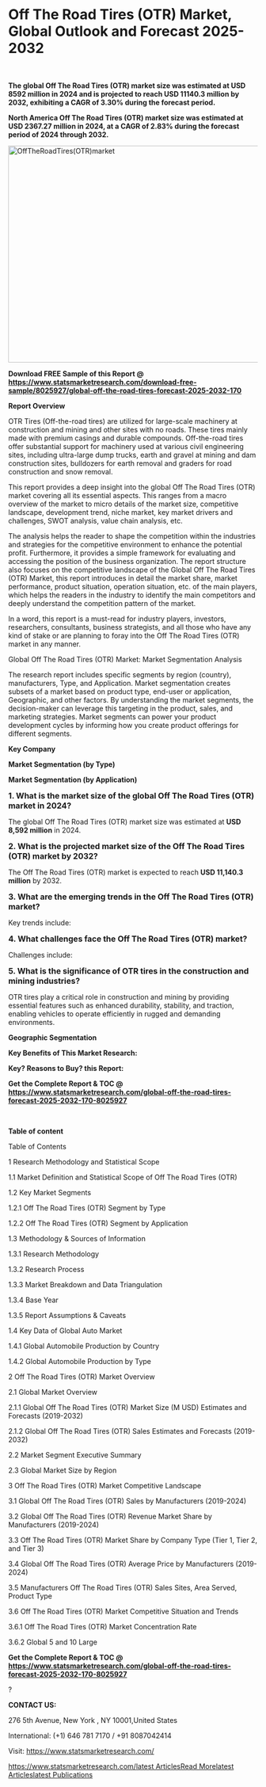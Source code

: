 <h1>Off The Road Tires (OTR) Market, Global Outlook and Forecast 2025-2032</h1><br/><p><strong>The global Off The Road Tires (OTR) market size was estimated at USD 8592 million in 2024 and is projected to reach USD 11140.3 million by 2032, exhibiting a <strong>CAGR</strong> of 3.30% during the forecast period.</strong></p>
 
 
 
 <p><strong>North America Off The Road Tires (OTR) market size was estimated at USD 2367.27 million in 2024, at a <strong>CAGR</strong> of 2.83% during the forecast period of 2024 through 2032.</strong></p>
 
 
 
 <p><img alt="OffTheRoadTires(OTR)market" src="https://www.grandresearchstore.com/assets/report-images/OffTheRoadTires(OTR)market.png" style="width: 730px; height: 438px;" /></p>
 
 
 
 <p><strong>Download FREE Sample of this Report @ <a href="https://www.statsmarketresearch.com/download-free-sample/8025927/global-off-the-road-tires-forecast-2025-2032-170">https://www.statsmarketresearch.com/download-free-sample/8025927/global-off-the-road-tires-forecast-2025-2032-170</a></strong></p>
 
 
 
 <p><strong>Report Overview</strong></p>
 
 
 
 <p>OTR Tires (Off-the-road tires) are utilized for large-scale machinery at construction and mining and other sites with no roads. These tires mainly made with premium casings and durable compounds. Off-the-road tires offer substantial support for machinery used at various civil engineering sites, including ultra-large dump trucks, earth and gravel at mining and dam construction sites, bulldozers for earth removal and graders for road construction and snow removal.</p>
 
 
 
 <p>This report provides a deep insight into the global Off The Road Tires (OTR) market covering all its essential aspects. This ranges from a macro overview of the market to micro details of the market size, competitive landscape, development trend, niche market, key market drivers and challenges, SWOT analysis, value chain analysis, etc.</p>
 
 
 
 <p>The analysis helps the reader to shape the competition within the industries and strategies for the competitive environment to enhance the potential profit. Furthermore, it provides a simple framework for evaluating and accessing the position of the business organization. The report structure also focuses on the competitive landscape of the Global Off The Road Tires (OTR) Market, this report introduces in detail the market share, market performance, product situation, operation situation, etc. of the main players, which helps the readers in the industry to identify the main competitors and deeply understand the competition pattern of the market.</p>
 
 
 
 <p>In a word, this report is a must-read for industry players, investors, researchers, consultants, business strategists, and all those who have any kind of stake or are planning to foray into the Off The Road Tires (OTR) market in any manner.</p>
 
 
 
 <p>Global Off The Road Tires (OTR) Market: Market Segmentation Analysis</p>
 
 
 
 <p>The research report includes specific segments by region (country), manufacturers, Type, and Application. Market segmentation creates subsets of a market based on product type, end-user or application, Geographic, and other factors. By understanding the market segments, the decision-maker can leverage this targeting in the product, sales, and marketing strategies. Market segments can power your product development cycles by informing how you create product offerings for different segments.</p>
 
 
 
 <p><strong>Key Company</strong></p>
 
 
 
 <p><strong>Market Segmentation (by Type)</strong></p>
 
 
 
 <p><strong>Market Segmentation (<strong>by Application</strong>)</strong></p>
 
 
 
 <p><span style="font-size:16px;"><strong>1. What is the market size of the global Off The Road Tires (OTR) market in 2024?</strong></span></p>
 
 
 
 <p>The global Off The Road Tires (OTR) market size was estimated at <strong>USD 8,592 million</strong> in 2024.</p>
 
 
 
 <p><span style="font-size:16px;"><strong>2. What is the projected market size of the Off The Road Tires (OTR) market by 2032?</strong></span></p>
 
 
 
 <p>The Off The Road Tires (OTR) market is expected to reach <strong>USD 11,140.3 million</strong> by 2032.</p>
 
 
 
 <p><span style="font-size:16px;"><strong>3. What are the emerging trends in the Off The Road Tires (OTR) market?</strong></span></p>
 
 
 
 <p>Key trends include:</p>
 
 
 
 <p><span style="font-size:16px;"><strong>4. What challenges face the Off The Road Tires (OTR) market?</strong></span></p>
 
 
 
 <p>Challenges include:</p>
 
 
 
 <p><span style="font-size:16px;"><strong>5. What is the significance of OTR tires in the construction and mining industries?</strong></span></p>
 
 
 
 <p>OTR tires play a critical role in construction and mining by providing essential features such as enhanced durability, stability, and traction, enabling vehicles to operate efficiently in rugged and demanding environments.</p>
 
 
 
 <p><strong>Geographic Segmentation</strong></p>
 
 
 
 <p><strong>Key Benefits of This Market Research:</strong></p>
 
 
 
 <p><strong>Key? <strong>Reasons to Buy</strong>? this Report:</strong></p>
 
 
 
 <div><b>Get the Complete Report & TOC @ <a href="https://www.statsmarketresearch.com/global-off-the-road-tires-forecast-2025-2032-170-8025927">https://www.statsmarketresearch.com/global-off-the-road-tires-forecast-2025-2032-170-8025927</a></b></div>
 
 
 
 <p><br />
 
 <b>Table of content</b></p>
 
 
 
 <p>Table of Contents<br />
 
 1 Research Methodology and Statistical Scope<br />
 
 1.1 Market Definition and Statistical Scope of Off The Road Tires (OTR)<br />
 
 1.2 Key Market Segments<br />
 
 1.2.1 Off The Road Tires (OTR) Segment by Type<br />
 
 1.2.2 Off The Road Tires (OTR) Segment by Application<br />
 
 1.3 Methodology & Sources of Information<br />
 
 1.3.1 Research Methodology<br />
 
 1.3.2 Research Process<br />
 
 1.3.3 Market Breakdown and Data Triangulation<br />
 
 1.3.4 Base Year<br />
 
 1.3.5 Report Assumptions & Caveats<br />
 
 1.4 Key Data of Global Auto Market<br />
 
 1.4.1 Global Automobile Production by Country<br />
 
 1.4.2 Global Automobile Production by Type<br />
 
 2 Off The Road Tires (OTR) Market Overview<br />
 
 2.1 Global Market Overview<br />
 
 2.1.1 Global Off The Road Tires (OTR) Market Size (M USD) Estimates and Forecasts (2019-2032)<br />
 
 2.1.2 Global Off The Road Tires (OTR) Sales Estimates and Forecasts (2019-2032)<br />
 
 2.2 Market Segment Executive Summary<br />
 
 2.3 Global Market Size by Region<br />
 
 3 Off The Road Tires (OTR) Market Competitive Landscape<br />
 
 3.1 Global Off The Road Tires (OTR) Sales by Manufacturers (2019-2024)<br />
 
 3.2 Global Off The Road Tires (OTR) Revenue Market Share by Manufacturers (2019-2024)<br />
 
 3.3 Off The Road Tires (OTR) Market Share by Company Type (Tier 1, Tier 2, and Tier 3)<br />
 
 3.4 Global Off The Road Tires (OTR) Average Price by Manufacturers (2019-2024)<br />
 
 3.5 Manufacturers Off The Road Tires (OTR) Sales Sites, Area Served, Product Type<br />
 
 3.6 Off The Road Tires (OTR) Market Competitive Situation and Trends<br />
 
 3.6.1 Off The Road Tires (OTR) Market Concentration Rate<br />
 
 3.6.2 Global 5 and 10 Large</p>
 
 
 
 <div><b>Get the Complete Report & TOC @ <a href="https://www.statsmarketresearch.com/global-off-the-road-tires-forecast-2025-2032-170-8025927">https://www.statsmarketresearch.com/global-off-the-road-tires-forecast-2025-2032-170-8025927</a></b></div>
 
 
 
 <p>? </p>
 
 
 
 <p><b>CONTACT US:</b><br />
 
 276 5th Avenue, New York , NY 10001,United States<br />
 
 International: (+1) 646 781 7170 / +91 8087042414<br />
 
 Visit: <a href="https://www.statsmarketresearch.com/">https://www.statsmarketresearch.com/</a><br />
 
 <a href="https://gyeongbokgung.com">https://www.statsmarketresearch.com/</a><a href="https://hallyeomaritime.com">latest Articles</a><a href="https://jingwansa.com">Read More</a><a href="https://nguoiviet.jp/">latest Articles</a><a href="https://www.intelmarketresearch.com/">latest Publications</a></p>